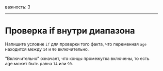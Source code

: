 важность: 3

---

# Проверка if внутри диапазона

Напишите условие `if` для проверки того факта, что переменная `age` находится между `14` и `90` включительно.

"Включительно" означает, что концы промежутка включены, то есть age может быть равна `14` или `90`.
